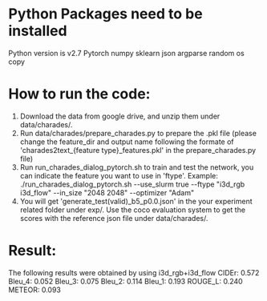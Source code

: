 # Python Packages need to be installed
Python version is v2.7
Pytorch
numpy
sklearn
json 
argparse
random
os
copy

# How to run the code:
   1. Download the data from google drive, and unzip them under data/charades/.
   2. Run data/charades/prepare_charades.py to prepare the .pkl file (please change the feature_dir and output name following the formate of 'charades2text_{feature type}_features.pkl' in the prepare_charades.py file)
   3. Run run_charades_dialog_pytorch.sh to train and test the network, you can indicate the feature you want to use in 'ftype'. Example: ./run_charades_dialog_pytorch.sh --use_slurm true --ftype "i3d_rgb i3d_flow" --in_size "2048 2048" --optimizer "Adam"
   4. You will get 'generate_test(valid)_b5_p0.0.json' in the your experiment related folder under exp/. Use the coco evaluation system to get the scores with the reference json file under data/charades/.

# Result:
The following results were obtained by using i3d_rgb+i3d_flow
CIDEr: 0.572
Bleu_4: 0.052
Bleu_3: 0.075
Bleu_2: 0.114
Bleu_1: 0.193
ROUGE_L: 0.240
METEOR: 0.093
